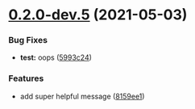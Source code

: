 # [0.2.0-dev.5](https://github.com/joaofnds/bar/compare/0.2.0-dev.4...0.2.0-dev.5) (2021-05-03)


### Bug Fixes

* **test:** oops ([5993c24](https://github.com/joaofnds/bar/commit/5993c2428b45f72fbd1a195c3a12487f585b045f))


### Features

* add super helpful message ([8159ee1](https://github.com/joaofnds/bar/commit/8159ee19bb10f0417ff85ee82f4ed7240e9053e2))
